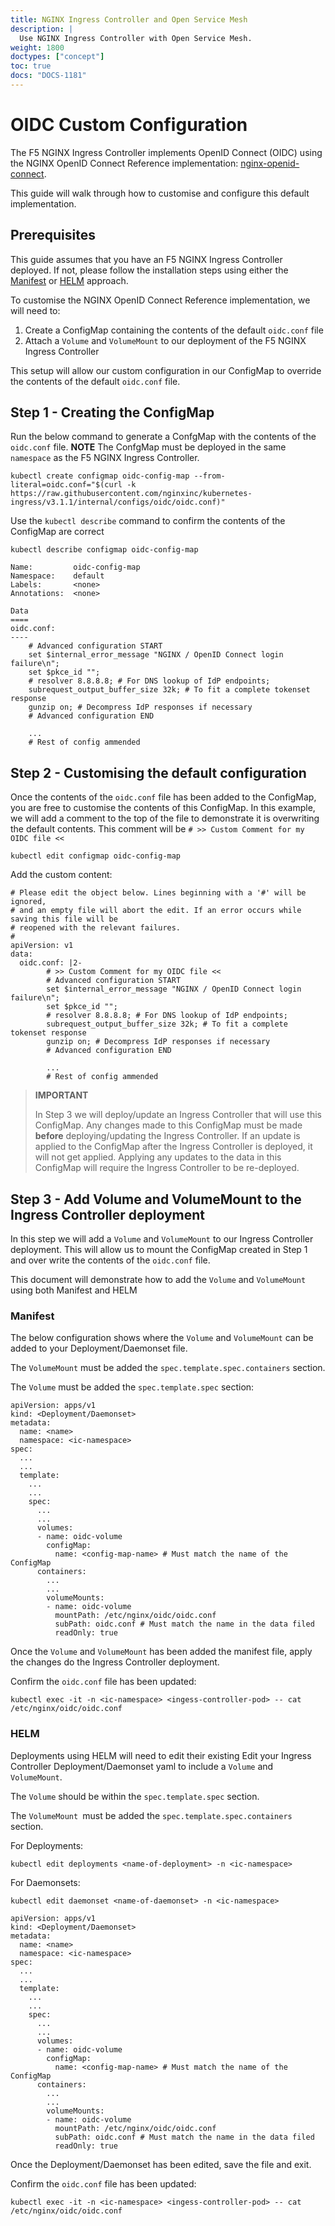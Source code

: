 ```yaml
---
title: NGINX Ingress Controller and Open Service Mesh
description: |
  Use NGINX Ingress Controller with Open Service Mesh.
weight: 1800
doctypes: ["concept"]
toc: true
docs: "DOCS-1181"
---
```


# OIDC Custom Configuration

The F5 NGINX Ingress Controller implements OpenID Connect (OIDC) using the NGINX OpenID Connect Reference implementation: [nginx-openid-connect](https://github.com/nginxinc/nginx-openid-connect).

This guide will walk through how to customise and configure this default implementation.

## Prerequisites
This guide assumes that you have an F5 NGINX Ingress Controller deployed. If not, please follow the installation steps using either the [Manifest](https://docs.nginx.com/nginx-ingress-controller/installation/installation-with-manifests/) or [HELM](https://docs.nginx.com/nginx-ingress-controller/installation/installation-with-helm/) approach.

To customise the NGINX OpenID Connect Reference implementation, we will need to:
1. Create a ConfigMap containing the contents of the default `oidc.conf` file
2. Attach a `Volume` and `VolumeMount` to our deployment of the F5 NGINX Ingress Controller

This setup will allow our custom configuration in our ConfigMap to override the contents of the default `oidc.conf` file.

## Step 1 - Creating the ConfigMap

Run the below command to generate a ConfgMap with the contents of the `oidc.conf` file.
**NOTE** The ConfgMap must be deployed in the same `namespace` as the F5 NGINX Ingress Controller.
```
kubectl create configmap oidc-config-map --from-literal=oidc.conf="$(curl -k https://raw.githubusercontent.com/nginxinc/kubernetes-ingress/v3.1.1/internal/configs/oidc/oidc.conf)"
```

Use the `kubectl describe` command to confirm the contents of the ConfigMap are correct

```
kubectl describe configmap oidc-config-map
```

```
Name:         oidc-config-map
Namespace:    default
Labels:       <none>
Annotations:  <none>

Data
====
oidc.conf:
----
    # Advanced configuration START
    set $internal_error_message "NGINX / OpenID Connect login failure\n";
    set $pkce_id "";
    # resolver 8.8.8.8; # For DNS lookup of IdP endpoints;
    subrequest_output_buffer_size 32k; # To fit a complete tokenset response
    gunzip on; # Decompress IdP responses if necessary
    # Advanced configuration END
    
    ...
    # Rest of config ammended
```

## Step 2 - Customising the default configuration
Once the contents of the `oidc.conf` file has been added to the ConfigMap, you are free to customise the contents of this ConfigMap.
In this example, we will add a comment to the top of the file to demonstrate it is overwriting the default contents.
This comment will be `# >> Custom Comment for my OIDC file <<`

```
kubectl edit configmap oidc-config-map
```

Add the custom content:
```
# Please edit the object below. Lines beginning with a '#' will be ignored,
# and an empty file will abort the edit. If an error occurs while saving this file will be
# reopened with the relevant failures.
#
apiVersion: v1
data:
  oidc.conf: |2-
        # >> Custom Comment for my OIDC file <<
        # Advanced configuration START
        set $internal_error_message "NGINX / OpenID Connect login failure\n";
        set $pkce_id "";
        # resolver 8.8.8.8; # For DNS lookup of IdP endpoints;
        subrequest_output_buffer_size 32k; # To fit a complete tokenset response
        gunzip on; # Decompress IdP responses if necessary
        # Advanced configuration END
        
        ...
        # Rest of config ammended
```
> **IMPORTANT**
> 
> In Step 3 we will deploy/update an Ingress Controller that will use this ConfigMap. Any changes made to this ConfigMap must be made **before** deploying/updating the Ingress Controller. If an update is applied to the ConfigMap after the Ingress Controller is deployed, it will not get applied. Applying any updates to the data in this ConfigMap will require the Ingress Controller to be re-deployed.

## Step 3 - Add Volume and VolumeMount to the Ingress Controller deployment

In this step we will add a `Volume` and `VolumeMount` to our Ingress Controller deployment.
This will allow us to mount the ConfigMap created in Step 1 and over write the contents of the `oidc.conf` file.

This document will demonstrate how to add the `Volume` and `VolumeMount` using both Manifest and HELM

### Manifest

The below configuration shows where the `Volume` and `VolumeMount` can be added to your Deployment/Daemonset file.

The `VolumeMount` must be added the `spec.template.spec.containers` section.

The `Volume` must be added the `spec.template.spec` section:
```
apiVersion: apps/v1
kind: <Deployment/Daemonset>
metadata:
  name: <name>
  namespace: <ic-namespace>
spec:
  ...
  ...
  template:
    ...
    ...
    spec:
      ...
      ...
      volumes:
      - name: oidc-volume
        configMap:
          name: <config-map-name> # Must match the name of the ConfigMap
      containers:
        ...
        ...
        volumeMounts:
        - name: oidc-volume
          mountPath: /etc/nginx/oidc/oidc.conf
          subPath: oidc.conf # Must match the name in the data filed
          readOnly: true
```

Once the `Volume` and `VolumeMount` has been added the manifest file, apply the changes do the Ingress Controller deployment.

Confirm the `oidc.conf` file has been updated:
```
kubectl exec -it -n <ic-namespace> <ingess-controller-pod> -- cat /etc/nginx/oidc/oidc.conf
```

### HELM

Deployments using HELM will need to edit their existing
Edit your Ingress Controller Deployment/Daemonset yaml to include a `Volume` and `VolumeMount`.

The `Volume` should be within the `spec.template.spec` section.

The `VolumeMount `must be added the `spec.template.spec.containers` section.

For Deployments:
```
kubectl edit deployments <name-of-deployment> -n <ic-namespace>
```

For Daemonsets:
```
kubectl edit daemonset <name-of-daemonset> -n <ic-namespace>
```

```
apiVersion: apps/v1
kind: <Deployment/Daemonset>
metadata:
  name: <name>
  namespace: <ic-namespace>
spec:
  ...
  ...
  template:
    ...
    ...
    spec:
      ...
      ...
      volumes:
      - name: oidc-volume
        configMap:
          name: <config-map-name> # Must match the name of the ConfigMap
      containers:
        ...
        ...
        volumeMounts:
        - name: oidc-volume
          mountPath: /etc/nginx/oidc/oidc.conf
          subPath: oidc.conf # Must match the name in the data filed
          readOnly: true
```

Once the Deployment/Daemonset has been edited, save the file and exit.

Confirm the `oidc.conf` file has been updated:
```
kubectl exec -it -n <ic-namespace> <ingess-controller-pod> -- cat /etc/nginx/oidc/oidc.conf
```
